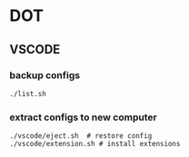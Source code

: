 # DOT

## VSCODE

### backup configs

```sh
./list.sh
```

### extract configs to new computer

```
./vscode/eject.sh  # restore config
./vscode/extension.sh # install extensions
```